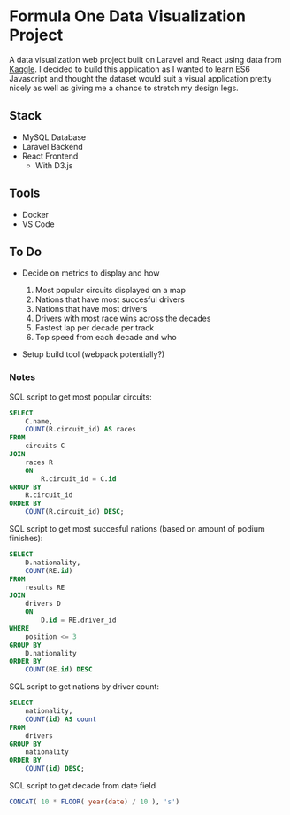 # Formula One Data Visualization Project
A data visualization web project built on Laravel and React using data from [Kaggle](https://www.kaggle.com/cjgdev/formula-1-race-data-19502017). I decided to build this application as I wanted to learn ES6 Javascript and thought the dataset would suit a visual application pretty nicely as well as giving me a chance to stretch my design legs.

## Stack
- MySQL Database
- Laravel Backend
- React Frontend
    - With D3.js

## Tools
- Docker
- VS Code

## To Do
- Decide on metrics to display and how
    1. Most popular circuits displayed on a map
    2. Nations that have most succesful drivers
    3. Nations that have most drivers
    4. Drivers with most race wins across the decades
	5. Fastest lap per decade per track
	6. Top speed from each decade and who

- Setup build tool (webpack potentially?)

### Notes
SQL script to get most popular circuits:
```SQL
SELECT
	C.name,
	COUNT(R.circuit_id) AS races
FROM
	circuits C
JOIN
	races R
	ON
		R.circuit_id = C.id
GROUP BY
	R.circuit_id
ORDER BY
	COUNT(R.circuit_id) DESC;
```

SQL script to get most succesful nations (based on amount of podium finishes):
```SQL
SELECT
	D.nationality,
	COUNT(RE.id)
FROM
	results RE
JOIN
	drivers D
	ON
		D.id = RE.driver_id
WHERE
	position <= 3
GROUP BY
	D.nationality
ORDER BY
	COUNT(RE.id) DESC
```

SQL script to get nations by driver count:
```SQL
SELECT
	nationality,
	COUNT(id) AS count
FROM
	drivers
GROUP BY
	nationality
ORDER BY
	COUNT(id) DESC;
```

SQL script to get decade from date field
```SQL
CONCAT( 10 * FLOOR( year(date) / 10 ), 's')
```